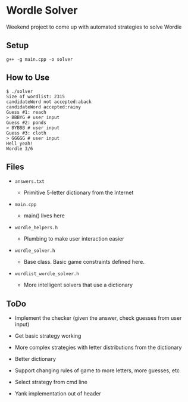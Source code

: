 # Wordle Solver

Weekend project to come up with automated strategies to solve Wordle

## Setup
```
g++ -g main.cpp -o solver
```

## How to Use

```
$ ./solver
Size of wordlist: 2315
candidateWord not accepted:aback
candidateWord accepted:rainy
Guess #1: reach
> BBBYG # user input
Guess #2: ponds
> BYBBB # user input
Guess #3: cloth
> GGGGG # user input
Hell yeah!
Wordle 3/6
```


## Files

- `answers.txt`

  - Primitive 5-letter dictionary from the Internet

- `main.cpp`

  - main() lives here

- `wordle_helpers.h`

  - Plumbing to make user interaction easier

- `wordle_solver.h`

  - Base class. Basic game constraints defined here.

- `wordlist_wordle_solver.h`

  - More intelligent solvers that use a dictionary


## ToDo

- Implement the checker (given the answer, check guesses from user input)

- Get basic strategy working

- More complex strategies with letter distributions from the dictionary

- Better dictionary

- Support changing rules of game to more letters, more guesses, etc

- Select strategy from cmd line

- Yank implementation out of header
